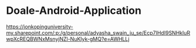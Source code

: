 # Doale-Android-Application
https://jonkopinguniversity-my.sharepoint.com/:p:/g/personal/adyasha_swain_ju_se/Ecp7IHdI9SNHkluRwpXcREQBWNxMsnyjNZl-NuKlyk-gMQ?e=AWHLLj
